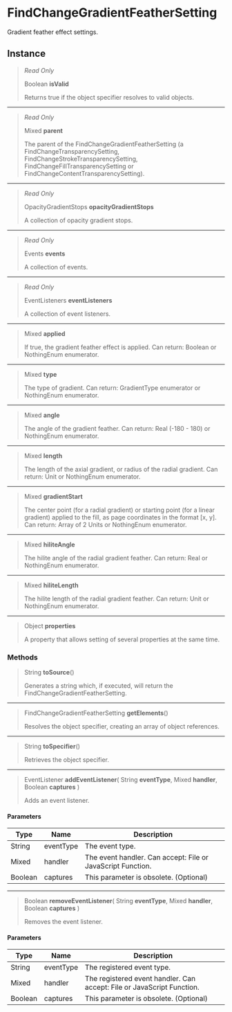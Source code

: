 # FindChangeGradientFeatherSetting
Gradient feather effect settings.

## Instance
> *Read Only* 
> 
> Boolean **isValid** 
>
> Returns true if the object specifier resolves to valid objects.
*** 
> *Read Only* 
> 
> Mixed **parent** 
>
> The parent of the FindChangeGradientFeatherSetting (a FindChangeTransparencySetting, FindChangeStrokeTransparencySetting, FindChangeFillTransparencySetting or FindChangeContentTransparencySetting).
*** 
> *Read Only* 
> 
> OpacityGradientStops **opacityGradientStops** 
>
> A collection of opacity gradient stops.
*** 
> *Read Only* 
> 
> Events **events** 
>
> A collection of events.
*** 
> *Read Only* 
> 
> EventListeners **eventListeners** 
>
> A collection of event listeners.
*** 
> Mixed **applied** 
>
> If true, the gradient feather effect is applied. Can return: Boolean or NothingEnum enumerator.
*** 
> Mixed **type** 
>
> The type of gradient. Can return: GradientType enumerator or NothingEnum enumerator.
*** 
> Mixed **angle** 
>
> The angle of the gradient feather. Can return: Real (-180 - 180) or NothingEnum enumerator.
*** 
> Mixed **length** 
>
> The length of the axial gradient, or radius of the radial gradient. Can return: Unit or NothingEnum enumerator.
*** 
> Mixed **gradientStart** 
>
> The center point (for a radial gradient) or starting point (for a linear gradient) applied to the fill, as page coordinates in the format [x, y]. Can return: Array of 2 Units or NothingEnum enumerator.
*** 
> Mixed **hiliteAngle** 
>
> The hilite angle of the radial gradient feather. Can return: Real or NothingEnum enumerator.
*** 
> Mixed **hiliteLength** 
>
> The hilite length of the radial gradient feather. Can return: Unit or NothingEnum enumerator.
*** 
> Object **properties** 
>
> A property that allows setting of several properties at the same time.

### Methods
> String **toSource**()
> 
> Generates a string which, if executed, will return the FindChangeGradientFeatherSetting.
*** 
> FindChangeGradientFeatherSetting **getElements**()
> 
> Resolves the object specifier, creating an array of object references.
*** 
> String **toSpecifier**()
> 
> Retrieves the object specifier.
*** 
> EventListener **addEventListener**( String **eventType**, Mixed **handler**, Boolean **captures** )
> 
> Adds an event listener.
#### Parameters
| Type | Name | Description |
|---|---|---|
| String | eventType | The event type. |
| Mixed | handler | The event handler. Can accept: File or JavaScript Function. |
| Boolean | captures | This parameter is obsolete. (Optional) |

*** 
> Boolean **removeEventListener**( String **eventType**, Mixed **handler**, Boolean **captures** )
> 
> Removes the event listener.
#### Parameters
| Type | Name | Description |
|---|---|---|
| String | eventType | The registered event type. |
| Mixed | handler | The registered event handler. Can accept: File or JavaScript Function. |
| Boolean | captures | This parameter is obsolete. (Optional) |


